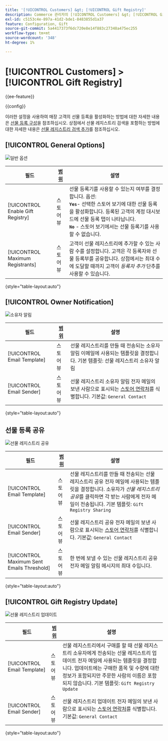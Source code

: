 ```yaml
---
title: '[!UICONTROL Customers] &gt; [!UICONTROL Gift Registry]'
description: Commerce 관리자의 [!UICONTROL Customers] &gt; [!UICONTROL Gift Registry] 페이지에서 구성 설정을 검토하십시오.
exl-id: c5153c4e-897a-41d2-bde1-8483855d1a37
feature: Configuration, Gift
source-git-commit: 5a4417373f6dc720e8e14f883c27348a475ec255
workflow-type: tm+mt
source-wordcount: '348'
ht-degree: 1%

---
```


# [!UICONTROL Customers] > [!UICONTROL Gift Registry]

{{ee-feature}}

{{config}}

이러한 설정을 사용하여 매장 고객의 선물 등록을 활성화하는 방법에 대한 자세한 내용은 [선물 등록 구성](../../merchandising-promotions/gift-registry-configure.md)을 참조하십시오. 상점에서 선물 레지스트리 검색을 포함하는 방법에 대한 자세한 내용은 [선물 레지스트리 검색 추가](../../merchandising-promotions/gift-registry-search.md)를 참조하십시오.

## [!UICONTROL General Options]

![일반 옵션](./assets/gift-registry-general-options.png)<!-- zoom -->

<!-- [General Options](https://experienceleague.adobe.com/en/docs/commerce-admin/marketing/merchandising/gift-registry/gift-registry-configure) -->

| 필드 | [범위](../../getting-started/websites-stores-views.md#scope-settings) | 설명 |
|--- |--- |--- |
| [!UICONTROL Enable Gift Registry] | 스토어 뷰 | 선물 등록기를 사용할 수 있는지 여부를 결정합니다. 옵션: <br/>**`Yes`**- 선택한 스토어 보기에 대한 선물 등록을 활성화합니다. 등록된 고객의 계정 대시보드에 선물 등록 탭이 나타납니다.<br/>**`No`** - 스토어 보기에서는 선물 등록기를 사용할 수 없습니다. |
| [!UICONTROL Maximum Registrants] | 스토어 뷰 | 고객이 선물 레지스트리에 추가할 수 있는 사람 수를 설정합니다. 고객은 각 등록자와 선물 등록부를 공유합니다. 상점에서는 최대 수에 도달할 때까지 고객이 _등록자 추가_ 단추를 사용할 수 있습니다. |

{style="table-layout:auto"}

## [!UICONTROL Owner Notification]

![소유자 알림](./assets/gift-registry-owner-notification.png)<!-- zoom -->

<!-- [Owner Notification](https://experienceleague.adobe.com/en/docs/commerce-admin/marketing/merchandising/gift-registry/gift-registry-configure) -->

| 필드 | [범위](../../getting-started/websites-stores-views.md#scope-settings) | 설명 |
|--- |--- |--- |
| [!UICONTROL Email Template] | 스토어 뷰 | 선물 레지스트리를 만들 때 전송되는 소유자 알림 이메일에 사용되는 템플릿을 결정합니다. 기본 템플릿: 선물 레지스트리 소유자 알림 |
| [!UICONTROL Email Sender] | 스토어 뷰 | 선물 레지스트리 소유자 알림 전자 메일의 보낸 사람으로 표시되는 [스토어 연락처](../../getting-started/store-details.md#store-email-addresses)를 식별합니다. 기본값: `General Contact` |

{style="table-layout:auto"}

## 선물 등록 공유

![선물 레지스트리 공유](./assets/gift-registry-gift-registry-sharing.png)<!-- zoom -->

<!-- Gift Registry Sharing](https://experienceleague.adobe.com/en/docs/commerce-admin/marketing/merchandising/gift-registry/gift-registry-configure) -->

| 필드 | [범위](../../getting-started/websites-stores-views.md#scope-settings) | 설명 |
|--- |--- |--- |
| [!UICONTROL Email Template] | 스토어 뷰 | 선물 레지스트리를 만들 때 전송되는 선물 레지스트리 공유 전자 메일에 사용되는 템플릿을 결정합니다. 소유자가 _선물 레지스트리 공유_&#x200B;를 클릭하면 각 받는 사람에게 전자 메일이 전송됩니다. 기본 템플릿: `Gift Registry Sharing` |
| [!UICONTROL Email Sender] | 스토어 뷰 | 선물 레지스트리 공유 전자 메일의 보낸 사람으로 표시되는 [스토어 연락처](../../getting-started/store-details.md#store-email-addresses)를 식별합니다. 기본값: `General Contact` |
| [!UICONTROL Maximum Sent Emails Threshold] | 스토어 뷰 | 한 번에 보낼 수 있는 선물 레지스트리 공유 전자 메일 알림 메시지의 최대 수입니다. |

{style="table-layout:auto"}

## [!UICONTROL Gift Registry Update]

![선물 레지스트리 업데이트](./assets/gift-registry-gift-registry-update.png)<!-- zoom -->

<!-- [Gift Registry Update](https://experienceleague.adobe.com/en/docs/commerce-admin/marketing/merchandising/gift-registry/gift-registry-configure) -->

| 필드 | [범위](../../getting-started/websites-stores-views.md#scope-settings) | 설명 |
|--- |--- |--- |
| [!UICONTROL Email Template] | 스토어 뷰 | 선물 레지스트리에서 구매를 할 때 선물 레지스트리 소유자에게 전송되는 선물 레지스트리 업데이트 전자 메일에 사용되는 템플릿을 결정합니다. 업데이트에는 구매한 품목 및 수량에 대한 정보가 포함되지만 주문한 사람의 이름은 포함되지 않습니다. 기본 템플릿: `Gift Registry Update` |
| [!UICONTROL Email Sender] | 스토어 뷰 | 선물 레지스트리 업데이트 전자 메일의 보낸 사람으로 표시되는 [스토어 연락처](../../getting-started/store-details.md#store-email-addresses)를 식별합니다. 기본값: `General Contact` |

{style="table-layout:auto"}
